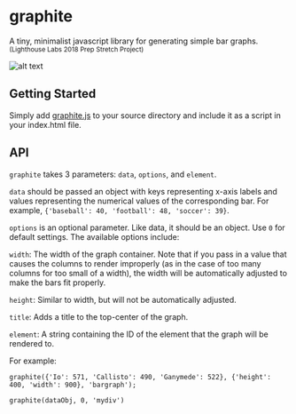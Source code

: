 # graphite
A tiny, minimalist javascript library for generating simple bar graphs.\
<sub>(Lighthouse Labs 2018 Prep Stretch Project)</sub>

![alt text](https://cdn.rawgit.com/jonathandannel/graphite/b5cbc9eb/graphite.png)

## Getting Started
Simply add [graphite.js](https://github.com/jonathandannel/graphite/blob/master/graphite.js) to your source directory and include it as a script in your index.html file.

## API
`graphite` takes 3 parameters: `data`, `options`, and `element`.

`data` should be passed an object with keys representing x-axis labels and values representing the numerical values of the corresponding bar. For example, `{'baseball': 40, 'football': 48, 'soccer': 39}`.

`options` is an optional parameter. Like data, it should be an object. Use `0` for default settings. The available options include:

`width`: The width of the graph container. Note that if you pass in a value that causes the columns to render improperly (as in the case of too many columns for too small of a width), the width will be automatically adjusted to make the bars fit properly.

`height`: Similar to width, but will not be automatically adjusted.

`title`: Adds a title to the top-center of the graph.

`element`: A string containing the ID of the element that the graph will be rendered to.


For example:

 `graphite({'Io': 571, 'Callisto': 490, 'Ganymede': 522}, {'height': 400, 'width': 900}, 'bargraph');`

 `graphite(dataObj, 0, 'mydiv')`
